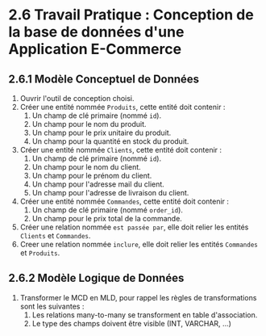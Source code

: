# 2.6 Travail Pratique : Conception de la base de données d'une Application E-Commerce

## 2.6.1 Modèle Conceptuel de Données

1. Ouvrir l'outil de conception choisi.
2. Créer une entité nommée `Produits`, cette entité doit contenir :
   1. Un champ de clé primaire (nommé `id`).
   2. Un champ pour le nom du produit.
   3. Un champ pour le prix unitaire du produit.
   4. Un champ pour la quantité en stock du produit.
3. Créer une entité nommée `Clients`, cette entité doit contenir :
   1. Un champ de clé primaire (nommé `id`).
   2. Un champ pour le nom du client.
   3. Un champ pour le prénom du client.
   4. Un champ pour l'adresse mail du client.
   5. Un champ pour l'adresse de livraison du client.
4. Créer une entité nommée `Commandes`, cette entité doit contenir :
   1. Un champ de clé primaire (nommé `order_id`).
   2. Un champ pour le prix total de la commande.
5. Créer une relation nommée `est passée par`, elle doit relier les entités `Clients` et `Commandes`.
6. Creer une relation nommée `inclure`, elle doit relier les entités `Commandes` et `Produits`.

## 2.6.2 Modèle Logique de Données

1. Transformer le MCD en MLD, pour rappel les règles de transformations sont les suivantes :
   1. Les relations many-to-many se transforment en table d'association.
   2. Le type des champs doivent être visible (INT, VARCHAR, ...)